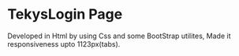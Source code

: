 # TekysLogin Page 
Developed in Html by using Css and some BootStrap utilites, Made it responsiveness upto 1123px(tabs).
